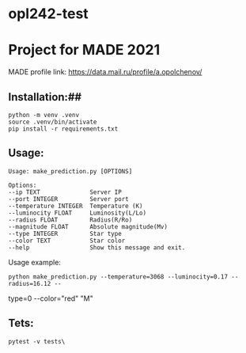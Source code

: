 # opl242-test

# Project for MADE 2021 #

MADE profile link:
https://data.mail.ru/profile/a.opolchenov/

## Installation:##

    python -m venv .venv
    source .venv/bin/activate
    pip install -r requirements.txt


## Usage: ##

    Usage: make_prediction.py [OPTIONS]

    Options:
    --ip TEXT              Server IP
    --port INTEGER         Server port
    --temperature INTEGER  Temperature (K)
    --luminocity FLOAT     Luminosity(L/Lo)
    --radius FLOAT         Radius(R/Ro)
    --magnitude FLOAT      Absolute magnitude(Mv)
    --type INTEGER         Star type
    --color TEXT           Star color
    --help                 Show this message and exit.
    
Usage example:

    python make_prediction.py --temperature=3068 --luminocity=0.17 --radius=16.12 --
type=0 --color="red"
    "M"

## Tets: ##

    pytest -v tests\
